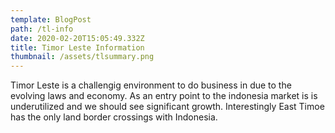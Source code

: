 ```yaml
---
template: BlogPost
path: /tl-info
date: 2020-02-20T15:05:49.332Z
title: Timor Leste Information
thumbnail: /assets/tlsummary.png
---
```

Timor Leste is a challengig environment to do business in due to the evolving laws and economy.   As an entry point to the indonesia market is is underutilized and we should see significant growth.  Interestingly East Timoe has the only land border crossings with Indonesia.
